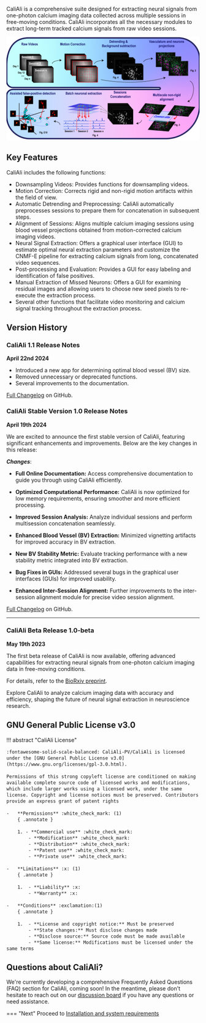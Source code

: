CaliAli is a comprehensive suite designed for extracting neural signals from one-photon calcium imaging data collected across multiple sessions in free-moving conditions. CaliAli incorporates all the necessary modules to extract long-term tracked calcium signals from raw video sessions.

![CaliAli Pipeline](files/pipeline_summary.png)

## Key Features <a id="key"></a>

CaliAli includes the following functions:


-	Downsampling Videos: Provides functions for downsampling videos.
-	Motion Correction: Corrects rigid and non-rigid motion artifacts within the field of view.
-	Automatic Detrending and Preprocessing: CaliAli automatically preprocesses sessions to prepare them for concatenation in subsequent steps.
-	Alignment of Sessions: Aligns multiple calcium imaging sessions using blood vessel projections obtained from motion-corrected calcium imaging videos.
-	Neural Signal Extraction: Offers a graphical user interface (GUI) to estimate optimal neural extraction parameters and customize the CNMF-E pipeline for extracting calcium signals from long, concatenated video sequences.
-	Post-processing and Evaluation: Provides a GUI for easy labeling and identification of false positives.
-	Manual Extraction of Missed Neurons: Offers a GUI for examining residual images and allowing users to choose new seed pixels to re-execute the extraction process.
-	Several other functions that facilitate video monitoring and calcium signal tracking throughout the extraction process.


## Version History <a id="vh"></a> 

### CaliAli 1.1 Release Notes
**April 22nd 2024**

- Introduced a new app for determining optimal blood vessel (BV) size.
- Removed unnecessary or deprecated functions.
- Several improvements to the documentation.

[Full Changelog](https://github.com/CaliAli-PV/CaliAli/compare/v1.0...v1.0.1) on GitHub.

### CaliAli Stable Version 1.0 Release Notes
**April 19th 2024**

We are excited to announce the first stable version of CaliAli, featuring significant enhancements and improvements. Below are the key changes in this release:

***Changes***:

- **Full Online Documentation:** Access comprehensive documentation to guide you through using CaliAli efficiently.

- **Optimized Computational Performance:** CaliAli is now optimized for low memory requirements, ensuring smoother and more efficient processing.

- **Improved Session Analysis:** Analyze individual sessions and perform multisession concatenation seamlessly.

- **Enhanced Blood Vessel (BV) Extraction:** Minimized vignetting artifacts for improved accuracy in BV extraction.

- **New BV Stability Metric:** Evaluate tracking performance with a new stability metric integrated into BV extraction.

- **Bug Fixes in GUIs:** Addressed several bugs in the graphical user interfaces (GUIs) for improved usability.

- **Enhanced Inter-Session Alignment:** Further improvements to the inter-session alignment module for precise video session alignment.

[Full Changelog](https://github.com/CaliAli-PV/CaliAli/compare/Biorxiv-Version...main) on GitHub.

---

### CaliAli Beta Release 1.0-beta 
**May 19th 2023**

The first beta release of CaliAli is now available, offering advanced capabilities for extracting neural signals from one-photon calcium imaging data in free-moving conditions.

For details, refer to the [BioRxiv preprint](https://www.biorxiv.org/content/10.1101/2023.05.19.540935v1).

Explore CaliAli to analyze calcium imaging data with accuracy and efficiency, shaping the future of neural signal extraction in neuroscience research.



## GNU General Public License v3.0 <a id="li"></a>

!!! abstract "CaliAli License"

	:fontawesome-solid-scale-balanced: CaliAli-PV/CaliAli is licensed under the [GNU General Public License v3.0](https://www.gnu.org/licenses/gpl-3.0.html).
	
	Permissions of this strong copyleft license are conditioned on making available complete source code of licensed works and modifications, which include larger works using a licensed work, under the same license. Copyright and license notices must be preserved. Contributors provide an express grant of patent rights

	-	**Permissions** :white_check_mark: (1)
		{ .annotate }
		
		1. - **Commercial use** :white_check_mark:
			- **Modification** :white_check_mark:
			- **Distribution** :white_check_mark:
			- **Patent use** :white_check_mark:
			- **Private use** :white_check_mark:
	
	-	**Limitations** :x:	(1)
		{ .annotate }
		
		1.	- **Liability** :x:
			- **Warranty** :x:
		
	-	**Conditions** :exclamation:(1)
		{ .annotate }
		
		1.  - **License and copyright notice:** Must be preserved
			- **State changes:** Must disclose changes made
			- **Disclose source:** Source code must be made available
			- **Same license:** Modifications must be licensed under the same terms

## Questions about CaliAli? <a id="q"></a>

We're currently developing a comprehensive Frequently Asked Questions (FAQ) section for CaliAli, coming soon! In the meantime, please don't hesitate to reach out on our [discussion board](https://github.com/CaliAli-PV/CaliAli/issues) if you have any questions or need assistance.


=== "Next"
Proceed to [Installation and system requirements](Usage.md)